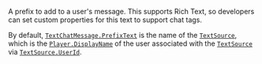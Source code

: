 A prefix to add to a user's message. This supports Rich Text, so
developers can set custom properties for this text to support chat tags.

By default, [`TextChatMessage.PrefixText`](https://create.roblox.com/docs/reference/engine/classes/TextChatMessage#PrefixText) is the name of the
[`TextSource`](https://create.roblox.com/docs/reference/engine/classes/TextSource), which is the [`Player.DisplayName`](https://create.roblox.com/docs/reference/engine/classes/Player#DisplayName) of the user
associated with the [`TextSource`](https://create.roblox.com/docs/reference/engine/classes/TextSource) via [`TextSource.UserId`](https://create.roblox.com/docs/reference/engine/classes/TextSource#UserId).